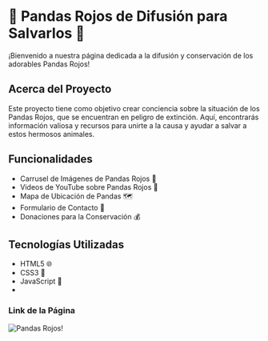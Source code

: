 # 🐼 Pandas Rojos de Difusión para Salvarlos 🐾

¡Bienvenido a nuestra página dedicada a la difusión y conservación de los adorables Pandas Rojos!

## Acerca del Proyecto
Este proyecto tiene como objetivo crear conciencia sobre la situación de los Pandas Rojos, que se encuentran en peligro de extinción. Aquí, encontrarás información valiosa y recursos para unirte a la causa y ayudar a salvar a estos hermosos animales.

## Funcionalidades

- Carrusel de Imágenes de Pandas Rojos 📸
- Videos de YouTube sobre Pandas Rojos 🎥
- Mapa de Ubicación de Pandas 🗺️
- Formulario de Contacto 📩
- Donaciones para la Conservación 💰

## Tecnologías Utilizadas

- HTML5 🌐
- CSS3 🎨
- JavaScript 🚀
- 
### Link de la Página 
![Pandas Rojos!](https://danielamunguiaa.github.io/#galeria)

